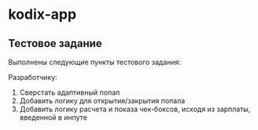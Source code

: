 # kodix-app

## Тестовое задание
Выполнены следующие пункты тестового задания:

Разработчику:
1) Сверстать адаптивный попап
2) Добавить логику для открытия/закрытия попала
3) Добавить логику расчета и показа чек-боксов, исходя из зарплаты, введенной в
инпуте

